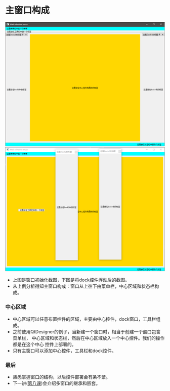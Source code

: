 # 主窗口构成  
![mainwindow](../Addition/mainwindow.png)   
![maindock](../Addition/mainwindow_dock.png)   

* 上图是窗口初始化截图，下图是将dock控件浮动后的截图。
* 从上例分析得知主窗口构成：窗口从上往下由菜单栏，中心区域和状态栏构成。

### 中心区域 
* 中心区域可以任意布置控件的区域，主要由中心控件，dock窗口，工具栏组成。    
* 之前使用QtDesigner的例子，当新建一个窗口时，相当于创建一个窗口包含菜单栏，
中心区域和状态栏，然后在中心区域放入一个中心控件。我们的操作都是在这个中心
控件上部署的。  
* 只有主窗口可以添加中心控件，工具栏和dock控件。  

### 最后  
* 熟悉掌握窗口的结构，以后控件部署会有条不紊。
* 下一讲([第八课](..\Lesson_8.窗口嵌套\readme.md))会介绍多窗口的继承和嵌套。